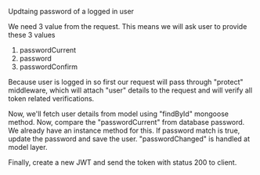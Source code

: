 Updtaing password of a logged in user

We need 3 value from the request. This means we will ask user to provide these 3 values
1. passwordCurrent
2. password
3. passwordConfirm

Because user is logged in so first our request will pass through "protect" middleware, which will attach "user" details to the request and will verify all token related verifications.

Now, we'll fetch user details from model using "findById" mongoose method.
Now, compare the "passwordCurrent" from database password. We already have an instance method for this.
If password match is true, update the password and save the user. "passwordChanged" is handled at model layer.

Finally, create a new JWT and send the token with status 200 to client.